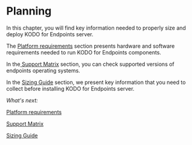 # Planning

In this chapter, you will find key information needed to properly size and deploy KODO for Endpoints server.

The [Platform requirements](server-requirements.md) section presents hardware and software requirements needed to run KODO for Endpoints components.

In the[ Support Matrix](kodo-support-matrix.md) section, you can check supported versions of endpoints operating systems.

In the [Sizing Guide](sizing-guide/) section, we present key information that you need to collect before installing KODO for Endpoints server.

_What's next:_

[Platform requirements](server-requirements.md)

[Support Matrix](kodo-support-matrix.md) 

 [Sizing Guide](sizing-guide/) 





